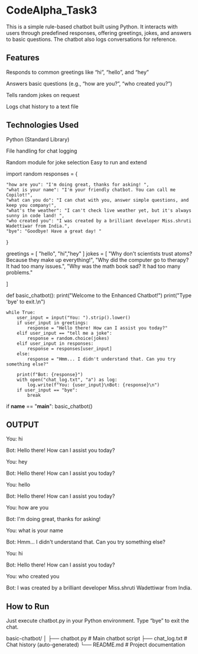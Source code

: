 # CodeAlpha_Task3

This is a simple rule-based chatbot built using Python. It interacts with users through predefined responses, offering greetings, jokes, and answers to basic questions. The chatbot also logs conversations for reference.


## Features
Responds to common greetings like “hi”, “hello”, and “hey”

Answers basic questions (e.g., “how are you?”, “who created you?”)

Tells random jokes on request

Logs chat history to a text file


## Technologies Used
Python (Standard Library)

File handling for chat logging

Random module for joke selection
Easy to run and extend



import random
responses = {

    "how are you": "I'm doing great, thanks for asking! ",
    "what is your name": "I'm your friendly chatbot. You can call me Copilot!",
    "what can you do": "I can chat with you, answer simple questions, and keep you company!",
    "what's the weather": "I can't check live weather yet, but it's always sunny in code land! ",
    "who created you": "I was created by a brilliant developer Miss.shruti Wadettiwar from India.",
    "bye": "Goodbye! Have a great day! "
}

greetings = [
    "hello", "hi","hey" 
    ]
jokes = [
    "Why don't scientists trust atoms? Because they make up everything!",
    "Why did the computer go to therapy? It had too many issues.",
    "Why was the math book sad? It had too many problems."
    
]

def basic_chatbot():
    print("Welcome to the Enhanced Chatbot!")
    print("Type 'bye' to exit.\n")

    while True:
        user_input = input("You: ").strip().lower()
        if user_input in greetings:
            response = "Hello there! How can I assist you today?"
        elif user_input == "tell me a joke":
            response = random.choice(jokes)
        elif user_input in responses:
            response = responses[user_input]
        else:
            response = "Hmm... I didn't understand that. Can you try something else?"

        print(f"Bot: {response}")
        with open("chat_log.txt", "a") as log:
            log.write(f"You: {user_input}\nBot: {response}\n")
        if user_input == "bye":
            break

if __name__ == "__main__":
    basic_chatbot()

## OUTPUT 
    
You: hi

Bot: Hello there! How can I assist you today?

You: hey

Bot: Hello there! How can I assist you today?

You: hello

Bot: Hello there! How can I assist you today?

You: how are you

Bot: I'm doing great, thanks for asking! 

You: what is your name

Bot: Hmm... I didn't understand that. Can you try something else?

You: hi

Bot: Hello there! How can I assist you today?

You: who created you

Bot: I was created by a brilliant developer Miss.shruti Wadettiwar from India.


## How to Run
Just execute chatbot.py in your Python environment. Type “bye” to exit the chat.


basic-chatbot/
│
├── chatbot.py         # Main chatbot script
├── chat_log.txt       # Chat history (auto-generated)
└── README.md          # Project documentation
